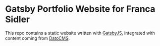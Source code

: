 # Gatsby Portfolio Website for Franca Sidler

This repo contains a static website written with [GatsbyJS](https://www.gatsbyjs.org/), integrated with content coming from [DatoCMS](https://www.datocms.com).
